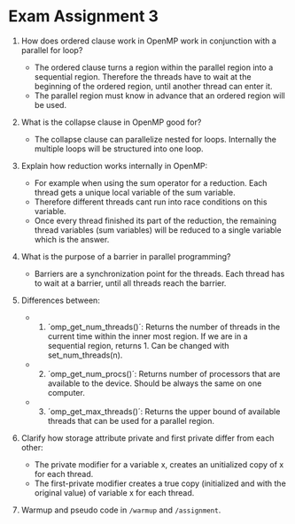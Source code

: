 # Exam Assignment 3

1. How does ordered clause work in OpenMP work in conjunction with a parallel for loop?

    * The ordered clause turns a region within the parallel region into a sequential region. Therefore the threads have to wait at the beginning of the ordered region, until another thread can enter it.
    * The parallel region must know in advance that an ordered region will be used.

2. What is the collapse clause in OpenMP good for?

    * The collapse clause can parallelize nested for loops. Internally the multiple loops will be structured into one loop.

3. Explain how reduction works internally in OpenMP:

    * For example when using the sum operator for a reduction. Each thread gets a unique local variable of the sum variable.
    * Therefore different threads cant run into race conditions on this variable.
    * Once every thread finished its part of the reduction, the remaining thread variables (sum variables) will be reduced to a single variable which is the answer.

4. What is the purpose of a barrier in parallel programming?

    * Barriers are a synchronization point for the threads. Each thread has to wait at a barrier, until all threads reach the barrier.

5. Differences between: 

    * 1) ´omp_get_num_threads()´: Returns the number of threads in the current time within the inner most region. If we are in a sequential region, returns 1. Can be changed with set_num_threads(n).
    * 2) ´omp_get_num_procs()´: Returns number of processors that are available to the device. Should be always the same on one computer.
    * 3) ´omp_get_max_threads()´: Returns the upper bound of available threads that can be used for a parallel region.

6. Clarify how storage attribute private and first private differ from each other:

    * The private modifier for a variable x, creates an unitialized copy of x for each thread.
    * The first-private modifier creates a true copy (initialized and with the original value) of variable x for each thread.

7. Warmup and pseudo code in `/warmup` and `/assignment`.